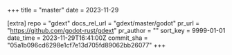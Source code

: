 +++
title = "master"
date = 2023-11-29

[extra]
repo = "gdext"
docs_rel_url = "gdext/master/godot"
pr_url = "https://github.com/godot-rust/gdext"
pr_author = ""
sort_key = 9999-01-01
date_time = 2023-11-29T16:41:00Z
commit_sha = "05a1b096cd6298e1cf7e13d705fd89062bb26077"
+++



